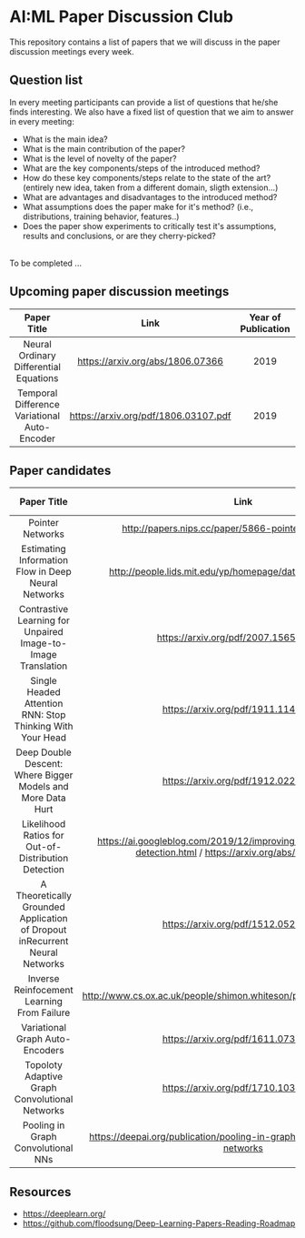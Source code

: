 # AI:ML Paper Discussion Club
This repository contains a list of papers that we will discuss in the paper discussion meetings every week. <br>

## Question list
In every meeting participants can provide a list of questions that he/she finds interesting. We also have a fixed list of question that we aim to answer in every meeting:<br>

- What is the main idea?
- What is the main contribution of the paper?
- What is the level of novelty of the paper?
- What are the key components/steps of the introduced method?
- How do these key components/steps relate to the state of the art? (entirely new idea, taken from a different domain, sligth extension...)
- What are advantages and disadvantages to the introduced method?
- What assumptions does the paper make for it's method? (i.e., distributions, training behavior, features..)
- Does the paper show experiments to critically test it's assumptions, results and conclusions, or are they cherry-picked?

<br>To be completed ...


## Upcoming paper discussion meetings

| Paper Title| Link| Year of Publication|Date|
| :---:|:---:|:---:| :---:|
| Neural Ordinary Differential Equations | https://arxiv.org/abs/1806.07366 | 2019| 20.08.2020|
| Temporal Difference Variational Auto-Encoder | https://arxiv.org/pdf/1806.03107.pdf | 2019 | 27.08.2020 |


## Paper candidates

| Paper Title| Link| Year of Publication |Topic|
| :---:|:---:|:---:| :---:|
Pointer Networks|http://papers.nips.cc/paper/5866-pointer-networks.pdf|2015||
|Estimating Information Flow in Deep Neural Networks|http://people.lids.mit.edu/yp/homepage/data/dnn-infoflow.pdf|2018| |
|Contrastive Learning for Unpaired Image-to-Image Translation|https://arxiv.org/pdf/2007.15651v1.pdf|2020||
|Single Headed Attention RNN: Stop Thinking With Your Head|https://arxiv.org/pdf/1911.11423.pdf|2019||
|Deep Double Descent: Where Bigger Models and More Data Hurt|https://arxiv.org/pdf/1912.02292.pdf|2019||
| Likelihood Ratios for Out-of-Distribution Detection | https://ai.googleblog.com/2019/12/improving-out-of-distribution-detection.html / https://arxiv.org/abs/1906.02845 | 2019 | out-of-distribution detection, covariate shift |
| A Theoretically Grounded Application of Dropout inRecurrent Neural Networks | https://arxiv.org/pdf/1512.05287.pdf | 2016 | Regularization, Dropout |
| Inverse Reinfocement Learning From Failure | http://www.cs.ox.ac.uk/people/shimon.whiteson/pubs/shiarlisaamas16.pdf | 2016 | RL, Failure Learning |
| Variational Graph Auto-Encoders | https://arxiv.org/pdf/1611.07308.pdf | 2016 | VAE, Graph NNs |
| Topoloty Adaptive Graph Convolutional Networks | https://arxiv.org/pdf/1710.10370.pdf | 2018 | Graph NNs, Graph Convolutions |
| Pooling in Graph Convolutional NNs | https://deepai.org/publication/pooling-in-graph-convolutional-neural-networks | 2020 | Graph NNs |


## Resources
- https://deeplearn.org/
- https://github.com/floodsung/Deep-Learning-Papers-Reading-Roadmap
